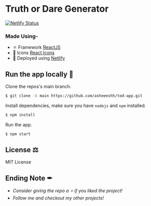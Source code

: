 # Truth or Dare Generator
[![Netlify Status](https://api.netlify.com/api/v1/badges/acc33434-735a-448b-9feb-c3cececb9c1d/deploy-status)](https://app.netlify.com/sites/tod-generator/deploys)

### Made Using-
- ⚛ Framework [ReactJS](https://reactjs.org/)
- 🍥 Icons [React Icons](https://github.com/react-icons/react-icons)
- 🚀 Deployed using [Netlify](https://netlify.com)

## Run the app locally 🚀
Clone the repos's main branch.
```sh
$ git clone -b main https://github.com/asheeeshh/tod-app.git
```
Install dependencies, make sure you have `nodejs` and `npm` installed.
```sh
$ npm install
```
Run the app.
```sh
$ npm start
```

## License ⚖
MIT License

## Ending Note ✒
- *Consider giving the repo a ⭐ if you liked the project!*
- *Follow me and checkout my other projects!*
